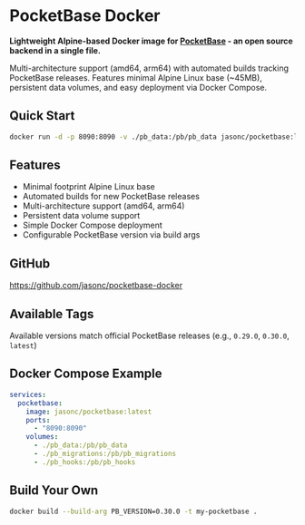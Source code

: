 # PocketBase Docker

**Lightweight Alpine-based Docker image for [PocketBase](https://pocketbase.io/) - an open source backend in a single file.**

Multi-architecture support (amd64, arm64) with automated builds tracking PocketBase releases. Features minimal Alpine Linux base (~45MB), persistent data volumes, and easy deployment via Docker Compose.

## Quick Start

```bash
docker run -d -p 8090:8090 -v ./pb_data:/pb/pb_data jasonc/pocketbase:latest
```

## Features

- Minimal footprint Alpine Linux base
- Automated builds for new PocketBase releases
- Multi-architecture support (amd64, arm64)
- Persistent data volume support
- Simple Docker Compose deployment
- Configurable PocketBase version via build args

## GitHub

https://github.com/jasonc/pocketbase-docker

## Available Tags

Available versions match official PocketBase releases (e.g., `0.29.0`, `0.30.0`, `latest`)

## Docker Compose Example

```yaml
services:
  pocketbase:
    image: jasonc/pocketbase:latest
    ports:
      - "8090:8090"
    volumes:
      - ./pb_data:/pb/pb_data
      - ./pb_migrations:/pb/pb_migrations
      - ./pb_hooks:/pb/pb_hooks
```

## Build Your Own

```bash
docker build --build-arg PB_VERSION=0.30.0 -t my-pocketbase .
```
